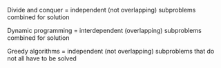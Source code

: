 Divide and conquer = independent (not overlapping) subproblems combined for solution

Dynamic programming = interdependent (overlapping) subproblems combined for solution

Greedy algorithms = independent (not overlapping) subproblems that do not all have to be solved
